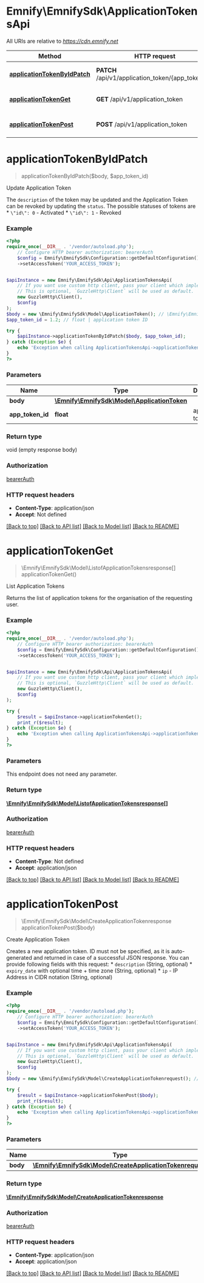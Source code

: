 # Emnify\EmnifySdk\ApplicationTokensApi

All URIs are relative to *https://cdn.emnify.net*

Method | HTTP request | Description
------------- | ------------- | -------------
[**applicationTokenByIdPatch**](ApplicationTokensApi.md#applicationtokenbyidpatch) | **PATCH** /api/v1/application_token/{app_token_id} | Update Application Token
[**applicationTokenGet**](ApplicationTokensApi.md#applicationtokenget) | **GET** /api/v1/application_token | List Application Tokens
[**applicationTokenPost**](ApplicationTokensApi.md#applicationtokenpost) | **POST** /api/v1/application_token | Create Application Token

# **applicationTokenByIdPatch**
> applicationTokenByIdPatch($body, $app_token_id)

Update Application Token

The `description` of the token may be updated and the Application Token can be revoked by updating the `status`. The possible statuses of tokens are  * `\"id\": 0` - Activated * `\"id\": 1` - Revoked

### Example
```php
<?php
require_once(__DIR__ . '/vendor/autoload.php');
    // Configure HTTP bearer authorization: bearerAuth
    $config = Emnify\EmnifySdk\Configuration::getDefaultConfiguration()
    ->setAccessToken('YOUR_ACCESS_TOKEN');


$apiInstance = new Emnify\EmnifySdk\Api\ApplicationTokensApi(
    // If you want use custom http client, pass your client which implements `GuzzleHttp\ClientInterface`.
    // This is optional, `GuzzleHttp\Client` will be used as default.
    new GuzzleHttp\Client(),
    $config
);
$body = new \Emnify\EmnifySdk\Model\ApplicationToken(); // \Emnify\EmnifySdk\Model\ApplicationToken | 
$app_token_id = 1.2; // float | application token ID

try {
    $apiInstance->applicationTokenByIdPatch($body, $app_token_id);
} catch (Exception $e) {
    echo 'Exception when calling ApplicationTokensApi->applicationTokenByIdPatch: ', $e->getMessage(), PHP_EOL;
}
?>
```

### Parameters

Name | Type | Description  | Notes
------------- | ------------- | ------------- | -------------
 **body** | [**\Emnify\EmnifySdk\Model\ApplicationToken**](../Model/ApplicationToken.md)|  |
 **app_token_id** | **float**| application token ID |

### Return type

void (empty response body)

### Authorization

[bearerAuth](../../README.md#bearerAuth)

### HTTP request headers

 - **Content-Type**: application/json
 - **Accept**: Not defined

[[Back to top]](#) [[Back to API list]](../../README.md#documentation-for-api-endpoints) [[Back to Model list]](../../README.md#documentation-for-models) [[Back to README]](../../README.md)

# **applicationTokenGet**
> \Emnify\EmnifySdk\Model\ListofApplicationTokensresponse[] applicationTokenGet()

List Application Tokens

Returns the list of application tokens for the organisation of the requesting user.

### Example
```php
<?php
require_once(__DIR__ . '/vendor/autoload.php');
    // Configure HTTP bearer authorization: bearerAuth
    $config = Emnify\EmnifySdk\Configuration::getDefaultConfiguration()
    ->setAccessToken('YOUR_ACCESS_TOKEN');


$apiInstance = new Emnify\EmnifySdk\Api\ApplicationTokensApi(
    // If you want use custom http client, pass your client which implements `GuzzleHttp\ClientInterface`.
    // This is optional, `GuzzleHttp\Client` will be used as default.
    new GuzzleHttp\Client(),
    $config
);

try {
    $result = $apiInstance->applicationTokenGet();
    print_r($result);
} catch (Exception $e) {
    echo 'Exception when calling ApplicationTokensApi->applicationTokenGet: ', $e->getMessage(), PHP_EOL;
}
?>
```

### Parameters
This endpoint does not need any parameter.

### Return type

[**\Emnify\EmnifySdk\Model\ListofApplicationTokensresponse[]**](../Model/ListofApplicationTokensresponse.md)

### Authorization

[bearerAuth](../../README.md#bearerAuth)

### HTTP request headers

 - **Content-Type**: Not defined
 - **Accept**: application/json

[[Back to top]](#) [[Back to API list]](../../README.md#documentation-for-api-endpoints) [[Back to Model list]](../../README.md#documentation-for-models) [[Back to README]](../../README.md)

# **applicationTokenPost**
> \Emnify\EmnifySdk\Model\CreateApplicationTokenresponse applicationTokenPost($body)

Create Application Token

Creates a new application token. ID must not be specified, as it is auto-generated and returned in case of a successful JSON response. You can provide following fields with this request:  * `description` (String, optional) * `expiry_date` with optional time + time zone (String, optional) * `ip` - IP Address in CIDR notation (String, optional)

### Example
```php
<?php
require_once(__DIR__ . '/vendor/autoload.php');
    // Configure HTTP bearer authorization: bearerAuth
    $config = Emnify\EmnifySdk\Configuration::getDefaultConfiguration()
    ->setAccessToken('YOUR_ACCESS_TOKEN');


$apiInstance = new Emnify\EmnifySdk\Api\ApplicationTokensApi(
    // If you want use custom http client, pass your client which implements `GuzzleHttp\ClientInterface`.
    // This is optional, `GuzzleHttp\Client` will be used as default.
    new GuzzleHttp\Client(),
    $config
);
$body = new \Emnify\EmnifySdk\Model\CreateApplicationTokenrequest(); // \Emnify\EmnifySdk\Model\CreateApplicationTokenrequest | 

try {
    $result = $apiInstance->applicationTokenPost($body);
    print_r($result);
} catch (Exception $e) {
    echo 'Exception when calling ApplicationTokensApi->applicationTokenPost: ', $e->getMessage(), PHP_EOL;
}
?>
```

### Parameters

Name | Type | Description  | Notes
------------- | ------------- | ------------- | -------------
 **body** | [**\Emnify\EmnifySdk\Model\CreateApplicationTokenrequest**](../Model/CreateApplicationTokenrequest.md)|  |

### Return type

[**\Emnify\EmnifySdk\Model\CreateApplicationTokenresponse**](../Model/CreateApplicationTokenresponse.md)

### Authorization

[bearerAuth](../../README.md#bearerAuth)

### HTTP request headers

 - **Content-Type**: application/json
 - **Accept**: application/json

[[Back to top]](#) [[Back to API list]](../../README.md#documentation-for-api-endpoints) [[Back to Model list]](../../README.md#documentation-for-models) [[Back to README]](../../README.md)

